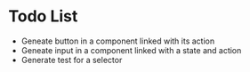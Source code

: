 # Todo List

- Geneate button in a component linked with its action
- Geneate input in a component linked with a state and action
- Generate test for a selector
